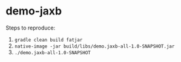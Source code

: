# demo-jaxb

Steps to reproduce:

1. `gradle clean build fatjar`
2. `native-image -jar build/libs/demo.jaxb-all-1.0-SNAPSHOT.jar`
3. `./demo.jaxb-all-1.0-SNAPSHOT`